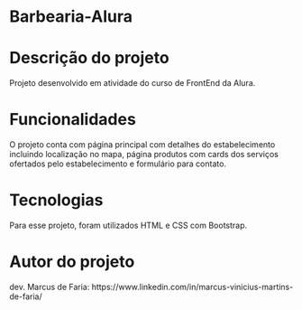 # Barbearia-Alura

<h1> Descrição do projeto </h1>
<p> Projeto desenvolvido em atividade do curso de FrontEnd da Alura. </p>

<h1> Funcionalidades </h1>
<p> O projeto conta com página principal com detalhes do estabelecimento incluindo localização no mapa, página produtos com cards dos serviços ofertados pelo estabelecimento e formulário para contato. </p>

<h1> Tecnologias </h1>
<p> Para esse projeto, foram utilizados HTML e CSS com Bootstrap. </p>

<h1> Autor do projeto </h1>
<p> dev. Marcus de Faria: https://www.linkedin.com/in/marcus-vinicius-martins-de-faria/ </p>
